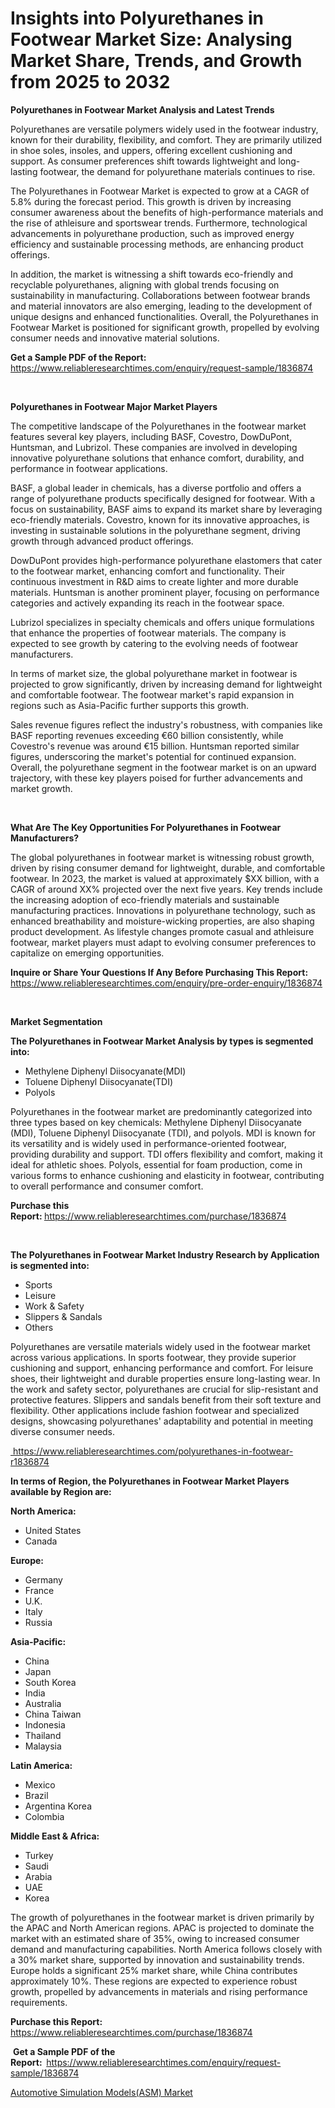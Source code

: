 <p><h1>Insights into Polyurethanes in Footwear Market Size: Analysing Market Share, Trends, and Growth from 2025 to 2032</h1></p><p><strong>Polyurethanes in Footwear Market Analysis and Latest Trends</strong></p>
<p><p>Polyurethanes are versatile polymers widely used in the footwear industry, known for their durability, flexibility, and comfort. They are primarily utilized in shoe soles, insoles, and uppers, offering excellent cushioning and support. As consumer preferences shift towards lightweight and long-lasting footwear, the demand for polyurethane materials continues to rise.</p><p>The Polyurethanes in Footwear Market is expected to grow at a CAGR of 5.8% during the forecast period. This growth is driven by increasing consumer awareness about the benefits of high-performance materials and the rise of athleisure and sportswear trends. Furthermore, technological advancements in polyurethane production, such as improved energy efficiency and sustainable processing methods, are enhancing product offerings. </p><p>In addition, the market is witnessing a shift towards eco-friendly and recyclable polyurethanes, aligning with global trends focusing on sustainability in manufacturing. Collaborations between footwear brands and material innovators are also emerging, leading to the development of unique designs and enhanced functionalities. Overall, the Polyurethanes in Footwear Market is positioned for significant growth, propelled by evolving consumer needs and innovative material solutions.</p></p>
<p><strong>Get a Sample PDF of the Report:&nbsp;</strong> <a href="https://www.reliableresearchtimes.com/enquiry/request-sample/1836874?utm_campaign=3326&utm_medium=2&utm_source=Github&utm_content=ia&utm_term=26032025&utm_id=polyurethanes-in-footwear">https://www.reliableresearchtimes.com/enquiry/request-sample/1836874</a></p>
<p>&nbsp;</p>
<p><strong>Polyurethanes in Footwear Major Market Players</strong></p>
<p><p>The competitive landscape of the Polyurethanes in the footwear market features several key players, including BASF, Covestro, DowDuPont, Huntsman, and Lubrizol. These companies are involved in developing innovative polyurethane solutions that enhance comfort, durability, and performance in footwear applications.</p><p>BASF, a global leader in chemicals, has a diverse portfolio and offers a range of polyurethane products specifically designed for footwear. With a focus on sustainability, BASF aims to expand its market share by leveraging eco-friendly materials. Covestro, known for its innovative approaches, is investing in sustainable solutions in the polyurethane segment, driving growth through advanced product offerings.</p><p>DowDuPont provides high-performance polyurethane elastomers that cater to the footwear market, enhancing comfort and functionality. Their continuous investment in R&D aims to create lighter and more durable materials. Huntsman is another prominent player, focusing on performance categories and actively expanding its reach in the footwear space.</p><p>Lubrizol specializes in specialty chemicals and offers unique formulations that enhance the properties of footwear materials. The company is expected to see growth by catering to the evolving needs of footwear manufacturers.</p><p>In terms of market size, the global polyurethane market in footwear is projected to grow significantly, driven by increasing demand for lightweight and comfortable footwear. The footwear market's rapid expansion in regions such as Asia-Pacific further supports this growth.</p><p>Sales revenue figures reflect the industry's robustness, with companies like BASF reporting revenues exceeding €60 billion consistently, while Covestro's revenue was around €15 billion. Huntsman reported similar figures, underscoring the market's potential for continued expansion. Overall, the polyurethane segment in the footwear market is on an upward trajectory, with these key players poised for further advancements and market growth.</p></p>
<p>&nbsp;</p>
<p><strong>What Are The Key Opportunities For Polyurethanes in Footwear Manufacturers?</strong></p>
<p><p>The global polyurethanes in footwear market is witnessing robust growth, driven by rising consumer demand for lightweight, durable, and comfortable footwear. In 2023, the market is valued at approximately $XX billion, with a CAGR of around XX% projected over the next five years. Key trends include the increasing adoption of eco-friendly materials and sustainable manufacturing practices. Innovations in polyurethane technology, such as enhanced breathability and moisture-wicking properties, are also shaping product development. As lifestyle changes promote casual and athleisure footwear, market players must adapt to evolving consumer preferences to capitalize on emerging opportunities.</p></p>
<p><strong>Inquire or Share Your Questions If Any Before Purchasing This Report:</strong> <a href="https://www.reliableresearchtimes.com/enquiry/pre-order-enquiry/1836874?utm_campaign=3326&utm_medium=2&utm_source=Github&utm_content=ia&utm_term=26032025&utm_id=polyurethanes-in-footwear">https://www.reliableresearchtimes.com/enquiry/pre-order-enquiry/1836874</a></p>
<p>&nbsp;</p>
<p><strong>Market Segmentation</strong></p>
<p><strong>The Polyurethanes in Footwear Market Analysis by types is segmented into:</strong></p>
<p><ul><li>Methylene Diphenyl Diisocyanate(MDI)</li><li>Toluene Diphenyl Diisocyanate(TDI)</li><li>Polyols</li></ul></p>
<p><p>Polyurethanes in the footwear market are predominantly categorized into three types based on key chemicals: Methylene Diphenyl Diisocyanate (MDI), Toluene Diphenyl Diisocyanate (TDI), and polyols. MDI is known for its versatility and is widely used in performance-oriented footwear, providing durability and support. TDI offers flexibility and comfort, making it ideal for athletic shoes. Polyols, essential for foam production, come in various forms to enhance cushioning and elasticity in footwear, contributing to overall performance and consumer comfort.</p></p>
<p><strong>Purchase this Report:&nbsp;</strong><a href="https://www.reliableresearchtimes.com/purchase/1836874?utm_campaign=3326&utm_medium=2&utm_source=Github&utm_content=ia&utm_term=26032025&utm_id=polyurethanes-in-footwear">https://www.reliableresearchtimes.com/purchase/1836874</a></p>
<p>&nbsp;</p>
<p><strong>The Polyurethanes in Footwear Market Industry Research by Application is segmented into:</strong></p>
<p><ul><li>Sports</li><li>Leisure</li><li>Work & Safety</li><li>Slippers & Sandals</li><li>Others</li></ul></p>
<p><p>Polyurethanes are versatile materials widely used in the footwear market across various applications. In sports footwear, they provide superior cushioning and support, enhancing performance and comfort. For leisure shoes, their lightweight and durable properties ensure long-lasting wear. In the work and safety sector, polyurethanes are crucial for slip-resistant and protective features. Slippers and sandals benefit from their soft texture and flexibility. Other applications include fashion footwear and specialized designs, showcasing polyurethanes' adaptability and potential in meeting diverse consumer needs.</p></p>
<p><a href="https://www.reliableresearchtimes.com/polyurethanes-in-footwear-r1836874?utm_campaign=3326&utm_medium=2&utm_source=Github&utm_content=ia&utm_term=26032025&utm_id=polyurethanes-in-footwear">&nbsp;https://www.reliableresearchtimes.com/polyurethanes-in-footwear-r1836874</a></p>
<p><strong>In terms of Region, the Polyurethanes in Footwear Market Players available by Region are:</strong></p>
<p>
    <p> <strong> North America: </strong>
        <ul>
            <li>United States</li>
            <li>Canada</li>
        </ul>
        </p> 
    <p> <strong> Europe: </strong>
        <ul>
            <li>Germany</li>
            <li>France</li>
            <li>U.K.</li>
            <li>Italy</li>
            <li>Russia</li>
        </ul>
        </p> 
    <p> <strong> Asia-Pacific: </strong>
        <ul>
            <li>China</li>
            <li>Japan</li>
            <li>South Korea</li>
            <li>India</li>
            <li>Australia</li>
            <li>China Taiwan</li>
            <li>Indonesia</li>
            <li>Thailand</li>
            <li>Malaysia</li>
        </ul>
        </p> 
    <p> <strong> Latin America: </strong>
        <ul>
            <li>Mexico</li>
            <li>Brazil</li>
            <li>Argentina Korea</li>
            <li>Colombia</li>
        </ul>
        </p> 
    <p> <strong> Middle East & Africa: </strong>
        <ul>
            <li>Turkey</li>
            <li>Saudi</li>
            <li>Arabia</li>
            <li>UAE</li>
            <li>Korea</li>
        </ul>
    </p>
    </p>
<p><p>The growth of polyurethanes in the footwear market is driven primarily by the APAC and North American regions. APAC is projected to dominate the market with an estimated share of 35%, owing to increased consumer demand and manufacturing capabilities. North America follows closely with a 30% market share, supported by innovation and sustainability trends. Europe holds a significant 25% market share, while China contributes approximately 10%. These regions are expected to experience robust growth, propelled by advancements in materials and rising performance requirements.</p></p>
<p><strong>Purchase this Report: </strong><a href="https://www.reliableresearchtimes.com/purchase/1836874?utm_campaign=3326&utm_medium=2&utm_source=Github&utm_content=ia&utm_term=26032025&utm_id=polyurethanes-in-footwear">https://www.reliableresearchtimes.com/purchase/1836874</a></p>
<p>&nbsp;<strong>Get a Sample PDF of the Report:&nbsp;&nbsp;</strong><a href="https://www.reliableresearchtimes.com/enquiry/request-sample/1836874?utm_campaign=3326&utm_medium=2&utm_source=Github&utm_content=ia&utm_term=26032025&utm_id=polyurethanes-in-footwear">https://www.reliableresearchtimes.com/enquiry/request-sample/1836874</a></p>
<p><strong></strong></p>
<p><p><a href="https://github.com/rafiishibu00/Market-Research-Report-List-1/blob/main/automotive-simulation-modelsasm-market.md?utm_campaign=3326&utm_medium=2&utm_source=Github&utm_content=ia&utm_term=26032025&utm_id=polyurethanes-in-footwear">Automotive Simulation Models(ASM) Market</a></p></p>